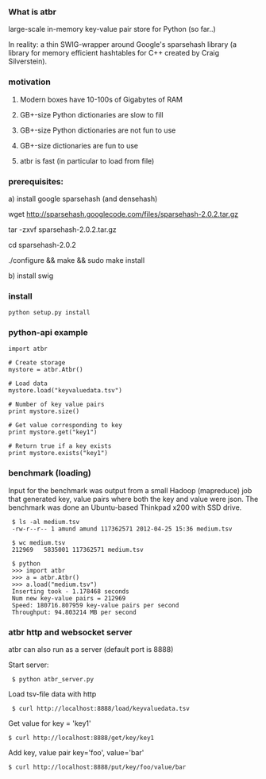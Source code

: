 ### What is atbr

large-scale in-memory key-value pair store for Python (so far..)

In reality: a thin SWIG-wrapper around Google's sparsehash library (a
library for memory efficient hashtables for C++ created by Craig
Silverstein).

### motivation
1) Modern boxes have 10-100s of Gigabytes of RAM

2) GB+-size Python dictionaries are slow to fill

3) GB+-size Python dictionaries are not fun to use

4) GB+-size dictionaries are fun to use

5) atbr is fast (in particular to load from file)

### prerequisites:
a) install google sparsehash (and densehash)

   wget http://sparsehash.googlecode.com/files/sparsehash-2.0.2.tar.gz

   tar -zxvf sparsehash-2.0.2.tar.gz

   cd sparsehash-2.0.2

   ./configure && make && sudo make install

b) install swig

### install

    python setup.py install

### python-api example

    import atbr

    # Create storage
    mystore = atbr.Atbr()

    # Load data
    mystore.load("keyvaluedata.tsv")

    # Number of key value pairs
    print mystore.size()

    # Get value corresponding to key
    print mystore.get("key1")
    
    # Return true if a key exists
    print mystore.exists("key1")

### benchmark (loading)    

Input for the benchmark was output from a small Hadoop (mapreduce) job
that generated key, value pairs where both the key and value were
json. The benchmark was done an Ubuntu-based Thinkpad x200 with SSD
drive.

     $ ls -al medium.tsv
     -rw-r--r-- 1 amund amund 117362571 2012-04-25 15:36 medium.tsv

     $ wc medium.tsv
     212969   5835001 117362571 medium.tsv
     
     $ python
     >>> import atbr
     >>> a = atbr.Atbr()
     >>> a.load("medium.tsv")
     Inserting took - 1.178468 seconds
     Num new key-value pairs = 212969
     Speed: 180716.807959 key-value pairs per second
     Throughput: 94.803214 MB per second

### atbr http and websocket server

atbr can also run as a server (default port is 8888)

Start server:

     $ python atbr_server.py

Load tsv-file data with http     

     $ curl http://localhost:8888/load/keyvaluedata.tsv

Get value for key = 'key1'

    $ curl http://localhost:8888/get/key/key1

Add key, value pair key='foo', value='bar'

    $ curl http://localhost:8888/put/key/foo/value/bar


    
    

     

    



